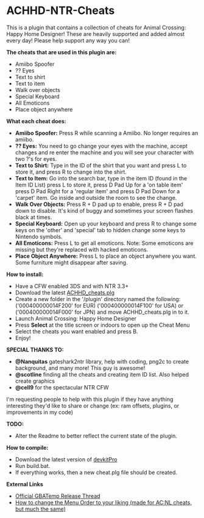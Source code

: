 # ACHHD-NTR-Cheats
This is a plugin that contains a collection of cheats for Animal Crossing: Happy Home Designer! These are heavily supported and added almost every day! Please help support any way you can!

**The cheats that are used in this plugin are:**

- Amiibo Spoofer
- ?? Eyes
- Text to shirt
- Text to item
- Walk over objects
- Special Keyboard
- All Emoticons
- Place object anywhere

**What each cheat does:**

 - **Amiibo Spoofer:** Press R while scanning a Amiibo. No longer requires an amiibo.
 - **?? Eyes:** You need to go change your eyes with the machine, accept changes and re enter the machine and you will see your character with two ?'s for eyes.
 - **Text to Shirt:** Type in the ID of the shirt that you want and press L to store it, and press R to change into the shirt.
 - **Text to Item:** Go into the search bar, type in the item ID (found in the Item ID List) press L to store it, press D Pad Up for a 'on table item' press D Pad Right for a 'regular item' and press D Pad Down for a 'carpet' item. Go inside and outside the room to see the change.
 - **Walk Over Objects:** Press R + D pad up to enable, press R + D pad down to disable. It's kind of buggy and sometimes your screen flashes black at times.
 - **Special Keyboard:** Open up your keyboard and press R to change some keys on the 'other' and 'special' tab to hidden change some keys to Nintendo symbols.
 - **All Emoticons:** Press L to get all emoticons. Note: Some emoticons are missing but they're replaced with hacked emoticons.
 - **Place Object Anywhere:** Press L to place an object anywhere you want. Some furniture might disappear after saving.

**How to install:**

 - Have a CFW enabled 3DS and with NTR 3.3+
 - Download the latest [ACHHD_cheats.plg](https://github.com/RyDog199/ACHHD-NTR-Cheats/releases)
 - Create a new folder in the '/plugin' directory named the following: ('000400000014F200' for EUR) ('000400000014F100' for USA) or ('000400000014F000' for JPN) and move ACHHD_cheats.plg in to it.
 - Launch Animal Crossing: Happy Home Designer
 - Press **Select** at the title screen or indoors to open up the Cheat Menu
 - Select the cheats you want enabled and press B.
 - Enjoy!
 
**SPECIAL THANKS TO:**
 - **@Nanquitas** gateshark2ntr library, help with coding, png2c to create background, and many more! This guy is awesome! 
 - **@scotline** finding all the cheats and creating item ID list. Also helped create graphics 
 - **@cell9** for the spectacular NTR CFW

I'm requesting people to help with this plugin if they have anything interesting they'd like to share or change (ex: ram offsets, plugins, or improvements in my code)

**TODO:**
 - Alter the Readme to better reflect the current state of the plugin.
 
**How to compile:**
 - Download the latest version of [devkitPro](https://sourceforge.net/projects/devkitpro/)
 - Run build.bat.
 - If everything works, then a new cheat.plg file should be created.

**External Links**
- [Official GBATemp Release Thread](https://gbatemp.net/threads/release-animal-crossing-happy-home-designer-multi-cheat-ntr-plugin.444054/)
- [How to change the Menu Order to your liking (made for AC:NL cheats, but much the same)](https://gbatemp.net/threads/release-animal-crossing-new-leaf-multi-cheat-ntr-plugin.428522/page-12#post-6488945)
